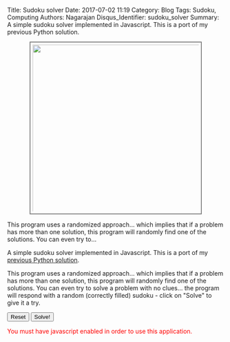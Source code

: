 Title: Sudoku solver
Date: 2017-07-02 11:19
Category: Blog
Tags: Sudoku, Computing
Authors: Nagarajan
Disqus_Identifier: sudoku_solver
Summary: A simple sudoku solver implemented in Javascript. This is a port of my previous Python solution. <div style="display: flex; justify-content: center; margin-bottom: 15px"><img style="width: 400px; border: 2px solid gray; padding: 5px; box-sizing: border-box" src="/Sudoku solver screenshot.png" /></div> This program uses a randomized approach... which implies that if a problem has more than one solution, this program will randomly find one of the solutions. You can even try to...

A simple sudoku solver implemented in Javascript. This is a port of my [previous Python solution](https://github.com/motleytech/pybook/blob/master/books/Sudoku_solver.ipynb).

This program uses a randomized approach... which implies that if a problem has more than one solution, this program will randomly find one of the solutions. You can even try to solve a problem with no clues... the program will respond with a random (correctly filled) sudoku - click on "Solve" to give it a try.

<div id='sudokudiv'>
</div>

<button id="btnreset" onclick="sudokuSolver.onReset()" class="btn btn-danger" type="button">Reset</button>
<button id="btnsolve" onclick="sudokuSolver.onSolve()" class="btn btn-info" type="button">Solve!</button>
<span id="statustext"></span>

<span id="errortext" style="color:red"></span>

<script src="/js/sudokuSolver.js"></script>

<script>
    window.onload = function () { sudokuSolver.initialize('#sudokudiv', '#progressbar') }
</script>

<noscript style="color:red">
  You must have javascript enabled in order to use this application.
</noscript>

